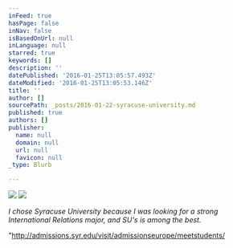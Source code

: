 ```yaml
---
inFeed: true
hasPage: false
inNav: false
isBasedOnUrl: null
inLanguage: null
starred: true
keywords: []
description: ''
datePublished: '2016-01-25T13:05:57.493Z'
dateModified: '2016-01-25T13:05:53.146Z'
title: ''
author: []
sourcePath: _posts/2016-01-22-syracuse-university.md
published: true
authors: []
publisher:
  name: null
  domain: null
  url: null
  favicon: null
_type: Blurb

---
```

![](https://the-grid-user-content.s3-us-west-2.amazonaws.com/b0ad7529-43ab-4eea-9ed5-37f9b4302051.jpg)
![](https://the-grid-user-content.s3-us-west-2.amazonaws.com/5b072316-d26a-407d-88cf-179ac4d977f1.jpg)

_I chose Syracuse University because I was looking for a strong International Relations major, and SU's is among the best._

"http://admissions.syr.edu/visit/admissionseurope/meetstudents/